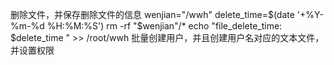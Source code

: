 删除文件，并保存删除文件的信息
wenjian="/wwh"
delete_time=$(date  '+%Y-%m-%d %H:%M:%S')
rm -rf "$wenjian"/*
echo "file_delete_time: $delete_time " >> /root/wwh
批量创建用户，并且创建用户名对应的文本文件，并设置权限
